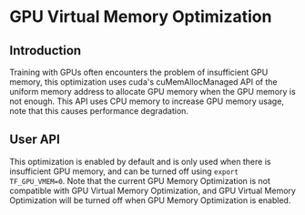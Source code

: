# GPU Virtual Memory Optimization

## Introduction

Training with GPUs often encounters the problem of insufficient GPU memory, this optimization uses cuda's cuMemAllocManaged API of the uniform memory address to allocate GPU memory when the GPU memory is not enough. This API uses CPU memory to increase GPU memory usage, note that this causes performance degradation.

## User API

This optimization is enabled by default and is only used when there is insufficient GPU memory, and can be turned off using `export TF_GPU_VMEM=0`. Note that the current GPU Memory Optimization is not compatible with GPU Virtual Memory Optimization, and GPU Virtual Memory Optimization will be turned off when GPU Memory Optimization is enabled.

